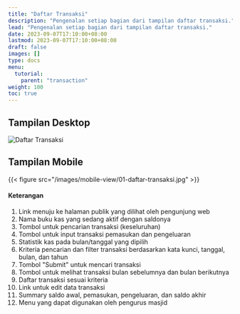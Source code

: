 ```yaml
---
title: "Daftar Transaksi"
description: "Pengenalan setiap bagian dari tampilan daftar transaksi."
lead: "Pengenalan setiap bagian dari tampilan daftar transaksi."
date: 2023-09-07T17:10:00+08:00
lastmod: 2023-09-07T17:10:00+08:00
draft: false
images: []
type: docs
menu:
  tutorial:
    parent: "transaction"
weight: 100
toc: true
---
```


## Tampilan Desktop

![Daftar Transaksi](/images/desktop-view/01-daftar-transaksi_1.jpg "Daftar Transaksi")

## Tampilan Mobile

<div class="row">
    <div class="col-md-8">
      {{< figure src="/images/mobile-view/01-daftar-transaksi.jpg" >}}
    </div>
    <div class="col-md-8">
      <h4 class="mt-4 mt-sm-0">Keterangan</h4>
      <ol>
        <li>Link menuju ke halaman publik yang dilihat oleh pengunjung web</li>
        <li>Nama buku kas yang sedang aktif dengan saldonya</li>
        <li>Tombol untuk pencarian transaksi (keseluruhan)</li>
        <li>Tombol untuk input transaksi pemasukan dan pengeluaran</li>
        <li>Statistik kas pada bulan/tanggal yang dipilih</li>
        <li>Kriteria pencarian dan filter transaksi berdasarkan kata kunci, tanggal, bulan, dan tahun</li>
        <li>Tombol "Submit" untuk mencari transaksi</li>
        <li>Tombol untuk melihat transaksi bulan sebelumnya dan bulan berikutnya</li>
        <li>Daftar transaksi sesuai kriteria</li>
        <li>Link untuk edit data transaksi</li>
        <li>Summary saldo awal, pemasukan, pengeluaran, dan saldo akhir</li>
        <li>Menu yang dapat digunakan oleh pengurus masjid</li>
      </ol>
    </div>
</div>
